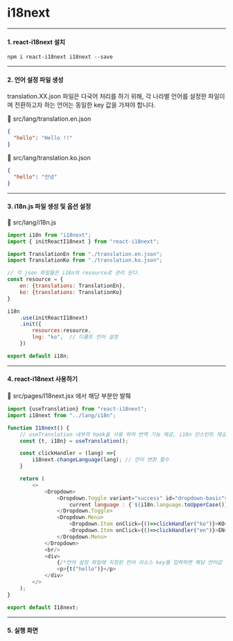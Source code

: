 # i18next
***

#### 1. react-i18next 설치

```
npm i react-i18next i18next --save
```
***

#### 2. 언어 설정 파일 생성

translation.XX.json 파일은 다국어 처리를 하기 위해, 각 나라별 언어를 설정한 파일이며 전환하고자 하는 언어는 동일한 key 값을 가져야 합니다.

📂 src/lang/translation.en.json

```json
{
  "hello": "Hello !!"
}
```
📂 src/lang/translation.ko.json

```json
{
  "hello": "안녕"
}
```
*** 

#### 3. i18n.js 파일 생성 및 옵션 설정

📂 src/lang/i18n.js

```javascript
import i18n from "i18next";
import { initReactI18next } from "react-i18next";

import TranslationEn from "./translation.en.json";
import TranslationKo from "./translation.ko.json";

// 각 json 파일들은 i18n의 resource로 관리 된다.
const resource = {
    en: {translations: TranslationEn},
    ko: {translations: TranslationKo}
} 

i18n
    .use(initReactI18next) 
    .init({
        resources:resource,
        lng: "ko",  // 디폴트 언어 설정
    })

export default i18n;
```
***

#### 4. react-i18next 사용하기

📂 src/pages/I18next.jsx 에서 해당 부분만 발췌

```javascript
import {useTranslation} from "react-i18next";
import i18next from "../lang/i18n";

function I18next() {
    // useTranslation 내부의 hook을 사용 하여 번역 기능 제공, i18n 인스턴트 제공
    const {t, i18n} = useTranslation(); 

    const clickHandler = (lang) =>{
        i18next.changeLanguage(lang); // 언어 변환 함수
    }

    return (
        <>
            <Dropdown>
                <Dropdown.Toggle variant="success" id="dropdown-basic">
                    current language : {`${i18n.language.toUpperCase()} `}
                </Dropdown.Toggle>
                <Dropdown.Menu>
                    <Dropdown.Item onClick={()=>clickHandler("ko")}>KO</Dropdown.Item>
                    <Dropdown.Item onClick={()=>clickHandler("en")}>EN</Dropdown.Item>
                </Dropdown.Menu>
            </Dropdown>
            <br/>
            <div>
                {/*언어 설정 파일에 지정된 언어 리소스 key를 입력하면 해당 언어값 출력*/}
                <p>{t("hello")}</p>
            </div>
        </>
    );
}

export default I18next;
```
***

#### 5. 실행 화면
